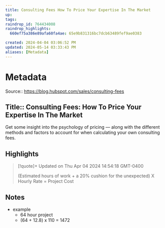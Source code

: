 ```yaml
---
title: Consulting Fees How To Price Your Expertise In The Market
up: 
tags: 
raindrop_id: 764434008
raindrop_highlights:
  660ef75a386e89afa60fa4ae: 65e9b831316bc7dcb63489fef9ae0383

created: 2024-04-04 03:06:52 PM
updated: 2024-05-14 03:33:43 PM
aliases: [Metadata]
---
```


# Metadata
Source:: https://blog.hubspot.com/sales/consulting-fees

Title:: Consulting Fees: How To Price Your Expertise In The Market
---

Get some insight into the psychology of pricing — along with the different methods and factors to account for when calculating your own consulting fees.

## Highlights

> [!quote]+ Updated on Thu Apr 04 2024 14:54:18 GMT-0400
> 
> (Estimated hours of work + a 20% cushion for the unexpected) X Hourly Rate = Project Cost
## Notes
- example
	- 64 hour project 
	- (64 + 12.8) x 110 = 1472
